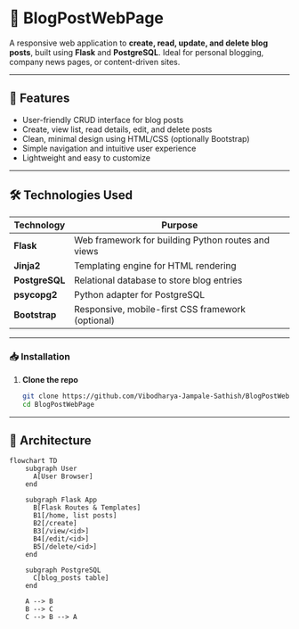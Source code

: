 # 📝 BlogPostWebPage

A responsive web application to **create, read, update, and delete blog posts**, built using **Flask** and **PostgreSQL**. Ideal for personal blogging, company news pages, or content-driven sites.

---

## 🌟 Features

- User-friendly CRUD interface for blog posts
- Create, view list, read details, edit, and delete posts
- Clean, minimal design using HTML/CSS (optionally Bootstrap)
- Simple navigation and intuitive user experience
- Lightweight and easy to customize

---

## 🛠️ Technologies Used

| Technology       | Purpose                                              |
|------------------|------------------------------------------------------|
| **Flask**        | Web framework for building Python routes and views   |
| **Jinja2**       | Templating engine for HTML rendering                |
| **PostgreSQL**   | Relational database to store blog entries           |
| **psycopg2**     | Python adapter for PostgreSQL                       |
| **Bootstrap**    | Responsive, mobile-first CSS framework (optional)   |

---

### 📥 Installation

1. **Clone the repo**
   ```bash
   git clone https://github.com/Vibodharya-Jampale-Sathish/BlogPostWebPage.git
   cd BlogPostWebPage
---

## 🧠 Architecture
```mermaid
flowchart TD
    subgraph User
      A[User Browser]
    end

    subgraph Flask App
      B[Flask Routes & Templates]
      B1[/home, list posts]
      B2[/create]
      B3[/view/<id>]
      B4[/edit/<id>]
      B5[/delete/<id>]
    end

    subgraph PostgreSQL
      C[blog_posts table]
    end

    A --> B
    B --> C
    C --> B --> A
```
